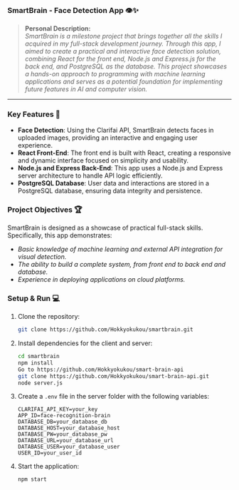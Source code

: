 ### SmartBrain - Face Detection App 👁️✨

> **Personal Description:**  
> _SmartBrain is a milestone project that brings together all the skills I acquired in my full-stack development journey. Through this app, I aimed to create a practical and interactive face detection solution, combining React for the front end, Node.js and Express.js for the back end, and PostgreSQL as the database. This project showcases a hands-on approach to programming with machine learning applications and serves as a potential foundation for implementing future features in AI and computer vision._

---

### Key Features 🌟

- **Face Detection**: Using the Clarifai API, SmartBrain detects faces in uploaded images, providing an interactive and engaging user experience.
- **React Front-End**: The front end is built with React, creating a responsive and dynamic interface focused on simplicity and usability.
- **Node.js and Express Back-End**: This app uses a Node.js and Express server architecture to handle API logic efficiently.
- **PostgreSQL Database**: User data and interactions are stored in a PostgreSQL database, ensuring data integrity and persistence.

### Project Objectives 🏆
SmartBrain is designed as a showcase of practical full-stack skills. Specifically, this app demonstrates:
- _Basic knowledge of machine learning and external API integration for visual detection._
- _The ability to build a complete system, from front end to back end and database._
- _Experience in deploying applications on cloud platforms._

### Setup & Run 💻

1. Clone the repository:
   ```bash
   git clone https://github.com/Hokkyokukou/smartbrain.git
   ```

2. Install dependencies for the client and server:
   ```bash
   cd smartbrain
   npm install
   Go to https://github.com/Hokkyokukou/smart-brain-api 
   git clone https://github.com/Hokkyokukou/smart-brain-api.git
   node server.js
   ```

3. Create a `.env` file in the server folder with the following variables:
   ```plaintext
   CLARIFAI_API_KEY=your_key
   APP_ID=face-recognition-brain
   DATABASE_DB=your_database_db
   DATABASE_HOST=your_database_host
   DATABASE_PW=your_database_pw
   DATABASE_URL=your_database_url
   DATABASE_USER=your_database_user
   USER_ID=your_user_id
   ```

4. Start the application:
   ```bash
   npm start
   ```